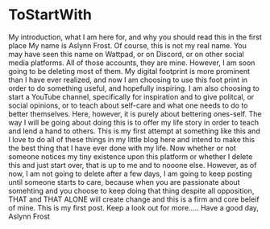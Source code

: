 # ToStartWith
My introduction, what I am here for, and why you should read this in the first place
My name is Aslynn Frost. Of course, this is not my real name. You may have seen this name on Wattpad, or on Discord, or on other social media platforms. All of those accounts, they are mine. However, I am soon going to be deleting most of them. My digital footprint is more prominent than I have ever realized, and now I am choosing to use this foot print in order to do something useful, and hopefully inspiring. I am also choosing to start a YouTube channel, specifically for inspiration and to give politcal, or social opinions, or to teach about self-care and what one needs to do to better themselves. Here, however, it is purely about bettering ones-self. The way I will be going about doing this is to offer my life story in order to teach and lend a hand to others. This is my first attempt at something like this and I love to do all of these things in my little blog here and intend to make this the best thing that I have ever done with my life. Now whether or not someone notices my tiny existence upon this platform or whether I delete this and just start over, that is up to me and to nooone else. However, as of now, I am not going to delete after a few days, I am going to keep posting until someone starts to care, because when you are passionate about somehting and you choose to keep doing that thing despite all opposition, THAT and THAT ALONE will create change and this is a firm and core beleif of mine. This is my first post. Keep a look out for more.....
Have a good day, Aslynn Frost
